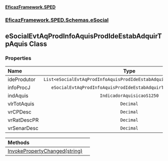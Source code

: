 #### [EficazFramework.SPED](EficazFrameworkSPED.md 'EficazFramework SPED')
### [EficazFramework.SPED.Schemas.eSocial](EficazFramework.SPED.Schemas.eSocial.md 'EficazFramework.SPED.Schemas.eSocial')

## eSocialEvtAqProdInfoAquisProdIdeEstabAdquirTpAquis Class
### Properties

| Name | Type | |
| :--- | :---: | :--- |
| ideProdutor | `List<eSocialEvtAqProdInfoAquisProdIdeEstabAdquirTpAquisIdeProdutor>` |  |
| infoProcJ | `eSocialEvtAqProdInfoAquisProdIdeEstabAdquirTpAquisInfoProcJ[]` |  |
| indAquis | `IndicadorAquisicaoS1250` |  |
| vlrTotAquis | `Decimal` |  |
| vrCPDesc | `Decimal` |  |
| vrRatDescPR | `Decimal` |  |
| vrSenarDesc | `Decimal` |  |

| Methods | |
| :--- | :--- |
| [InvokePropertyChanged(string)](EficazFramework.SPED.Schemas.eSocial/eSocialEvtAqProdInfoAquisProdIdeEstabAdquirTpAquis/InvokePropertyChanged(string).md 'EficazFramework.SPED.Schemas.eSocial.eSocialEvtAqProdInfoAquisProdIdeEstabAdquirTpAquis.InvokePropertyChanged(string)') | |
